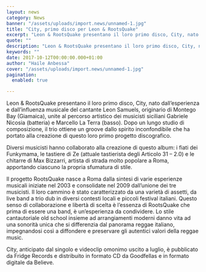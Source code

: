 ```yaml
---
layout: news
category: News
banner: "/assets/uploads/import.news/unnamed-1.jpg"
title: "City, primo disco per Leon & RootsQuake"
excerpt: "Leon & RootsQuake presentano il loro primo disco, City, nato dall’esperienza e dall’influenza musicale del cantante Leon Samuels, originario di Montego Bay (Giamaica), unite al percorso artistico dei musicisti siciliani Gabriele Nicosia (batteria) e Marcello La Terra (basso). Dopo un lungo studio di composizione, il trio ottiene un groove dallo spirito inconfondibile che ha portato [&hellip"
quote: ""
description: "Leon & RootsQuake presentano il loro primo disco, City, nato dall’esperienza e dall’influenza musicale del cantante Leon Samuels, originario di Montego Bay (Giamaica), unite al percorso artistico dei musicisti siciliani Gabriele Nicosia (batteria) e Marcello La Terra (basso). Dopo un lungo studio di composizione, il trio ottiene un groove dallo spirito inconfondibile che ha portato [&hellip"
keywords: ""
date: 2017-10-12T00:00:00.000+01:00
author: "Haile Anbessa"
cover: "/assets/uploads/import.news/unnamed-1.jpg"
pagination:
  enabled: true

---
```


Leon & RootsQuake presentano il loro primo disco, City, nato dall’esperienza e dall’influenza musicale del cantante Leon Samuels, originario di Montego Bay (Giamaica), unite al percorso artistico dei musicisti siciliani Gabriele Nicosia (batteria) e Marcello La Terra (basso). Dopo un lungo studio di composizione, il trio ottiene un groove dallo spirito inconfondibile che ha portato alla creazione di questo loro primo progetto discografico.

Diversi musicisti hanno collaborato alla creazione di questo album: i fiati dei Funkymama, le tastiere di Ze (attuale tastierista degli Articolo 31 – 2.0) e le chitarre di Max Bizzarri, artista di strada molto popolare a Roma, apportando ciascuno la propria sfumatura di stile.

Il progetto RootsQuake nasce a Roma dalla sintesi di varie esperienze musicali iniziate nel 2003 e consolidate nel 2009 dall’unione dei tre musicisti. Il loro cammino è stato caratterizzato da una varietà di assetti, da live band a trio dub in diversi contesti locali e piccoli festival italiani. Questo senso di collaborazione e libertà di scelta è l’essenza di RootsQuake che prima di essere una band, è un’esperienza da condividere. Lo stile cantautoriale old school insieme ad arrangiamenti moderni danno vita ad una sonorità unica che si differenzia dal panorama reggae italiano, impegnandosi così a diffondere e preservare gli autentici valori della reggae music.

City, anticipato dal singolo e videoclip omonimo uscito a luglio, è pubblicato da Fridge Records e distribuito in formato CD da Goodfellas e in formato digitale da Believe.